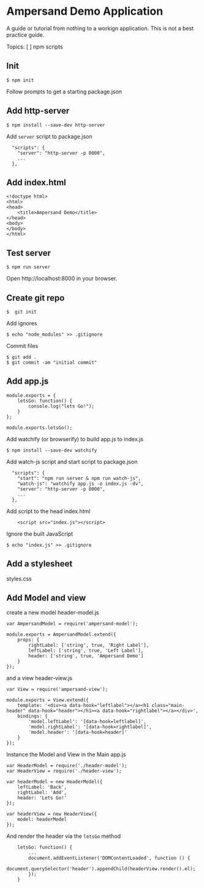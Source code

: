 # Ampersand Demo Application

A guide or tutorial from nothing to a workign application. This is not a best
practice guide.

Topics:
 [ ] npm scripts

## Init

```
$ npm init
```

Follow prompts to get a starting package.json

## Add http-server

```
$ npm install --save-dev http-server
```

Add `server` script to package.json
```
  "scripts": {
    "server": "http-server -p 8000",
    ...
  },
```

## Add index.html
```
<!doctype html>
<html>
<head>
    <title>Ampersand Demo</title>
</head>
<body>
</body>
</html>
```

## Test server
```
$ npm run server
```
Open http://localhost:8000 in your browser.

## Create git repo
```
$  git init
```
Add ignores
```
$ echo "node_modules" >> .gitignore
```
Commit files
```
$ git add .
$ git commit -am "initial commit"
```

## Add app.js
```
module.exports = {
    letsGo: function() {
        console.log("lets Go!");
    }
};

module.exports.letsGo();
```

Add watchify (or browserify) to build app.js to index.js
```
$ npm install --save-dev watchify
```

Add watch-js script and start script to package.json
```
  "scripts": {
    "start": "npm run server & npm run watch-js",
    "watch-js": "watchify app.js -o index.js -dv",
    "server": "http-server -p 8000",
    ...
  },
```
Add script to the head index.html
```
    <script src="index.js"></script>
```

Ignore the built JavaScript
```
$ echo "index.js" >> .gitignore 
```

## Add a stylesheet

styles.css


## Add Model and view

create a new model header-model.js
```
var AmpersandModel = require('ampersand-model');

module.exports = AmpersandModel.extend({
    props: {
        rightLabel: ['string', true, 'Right Label'],
        leftLabel: ['string', true, 'Left Label'],
        header: ['string', true, 'Ampersand Demo']
    }
});
```
and a view header-view.js
```
var View = require('ampersand-view');

module.exports = View.extend({
    template: '<div><a data-hook="leftlabel"></a><h1 class="main-header" data-hook="header"></h1><a data-hook="rightlabel"></a></div>',
    bindings: {
        'model.leftLabel': '[data-hook=leftlabel]',
        'model.rightLabel': '[data-hook=rightlabel]',
        'model.header': '[data-hook=header]'
    }
});
```
Instance the Model and View in the Main app.js
```
var HeaderModel = require('./header-model');
var HeaderView = require('./header-view');

var headerModel = new HeaderModel({
    leftLabel: 'Back',
    rightLabel: 'Add',
    header: 'Lets Go!'
});

var headerView = new HeaderView({
    model: headerModel
});

```
And render the header via the `letsGo` method
```
    letsGo: function() {
        ...
        document.addEventListener('DOMContentLoaded', function () {
            document.querySelector('header').appendChild(headerView.render().el);
        });
    }
```
